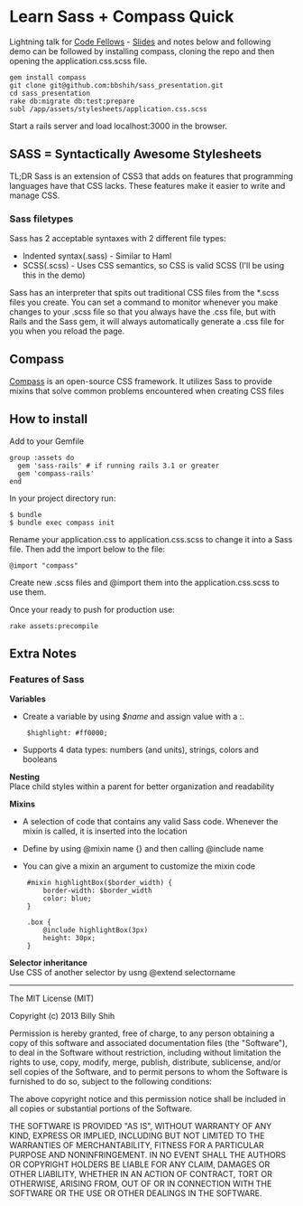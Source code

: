 # Learn Sass + Compass Quick

Lightning talk for [Code Fellows](http://www.codefellows.org) - [Slides](http://www.slideshare.net/billyshih/learn-sass-and-compass-quick-21581469) and notes below and following demo can be followed by installing compass, cloning the repo and then opening the application.css.scss file.

    gem install compass
    git clone git@github.com:bbshih/sass_presentation.git
    cd sass_presentation
    rake db:migrate db:test:prepare
    subl /app/assets/stylesheets/application.css.scss

Start a rails server and load localhost:3000 in the browser.

## SASS = Syntactically Awesome Stylesheets
TL;DR Sass is an extension of CSS3 that adds on features that programming languages have that CSS lacks. These features make it easier to write and manage CSS.

### Sass filetypes
Sass has 2 acceptable syntaxes with 2 different file types:
  - Indented syntax(.sass) - Similar to Haml
  - SCSS(.scss) - Uses CSS semantics, so CSS is valid SCSS (I'll be using this in the demo)

Sass has an interpreter that spits out traditional CSS files from the *.scss files you create. You can set a command to monitor whenever you make changes to your .scss file so that you always have the .css file, but with Rails and the Sass gem, it will always automatically generate a .css file for you when you reload the page.

## Compass

[Compass](http://compass-style.org/) is an open-source CSS framework. It utilizes Sass to provide mixins that solve common problems encountered when creating CSS files

## How to install

Add to your Gemfile

    group :assets do
      gem 'sass-rails' # if running rails 3.1 or greater
      gem 'compass-rails'
    end

In your project directory run:

    $ bundle
    $ bundle exec compass init

Rename your application.css to application.css.scss to change it into a Sass file. Then add the import below to the file:

    @import "compass"

Create new .scss files and @import them into the application.css.scss to use them.

Once your ready to push for production use:

    rake assets:precompile

## Extra Notes

### Features of Sass  
**Variables**
 - Create a variable by using _$name_ and assign value with a :.

        $highlight: #ff0000;

 - Supports 4 data types: numbers (and units), strings, colors and booleans

**Nesting**  
 Place child styles within a parent for better organization and readability

**Mixins**
 - A selection of code that contains any valid Sass code. Whenever the mixin is called, it is inserted into the location
 - Define by using @mixin name {} and then calling @include name
 - You can give a mixin an argument to customize the mixin code

        #mixin highlightBox($border_width) {
            border-width: $border_width
            color: blue;
        }
        
        .box {
            @include highlightBox(3px)
            height: 30px;
        }

**Selector inheritance**  
Use CSS of another selector by usng @extend selectorname



---

The MIT License (MIT)

Copyright (c) 2013 Billy Shih

Permission is hereby granted, free of charge, to any person obtaining a copy
of this software and associated documentation files (the "Software"), to deal
in the Software without restriction, including without limitation the rights
to use, copy, modify, merge, publish, distribute, sublicense, and/or sell
copies of the Software, and to permit persons to whom the Software is
furnished to do so, subject to the following conditions:

The above copyright notice and this permission notice shall be included in
all copies or substantial portions of the Software.

THE SOFTWARE IS PROVIDED "AS IS", WITHOUT WARRANTY OF ANY KIND, EXPRESS OR
IMPLIED, INCLUDING BUT NOT LIMITED TO THE WARRANTIES OF MERCHANTABILITY,
FITNESS FOR A PARTICULAR PURPOSE AND NONINFRINGEMENT. IN NO EVENT SHALL THE
AUTHORS OR COPYRIGHT HOLDERS BE LIABLE FOR ANY CLAIM, DAMAGES OR OTHER
LIABILITY, WHETHER IN AN ACTION OF CONTRACT, TORT OR OTHERWISE, ARISING FROM,
OUT OF OR IN CONNECTION WITH THE SOFTWARE OR THE USE OR OTHER DEALINGS IN
THE SOFTWARE.
